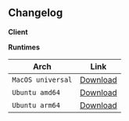 Changelog
---------------
**Client**

**Runtimes**

| Arch              | Link         |
|-------------------|--------------|
| `MacOS universal` | [Download]() |
| `Ubuntu amd64`    | [Download]() |
| `Ubuntu arm64`    | [Download]() |
